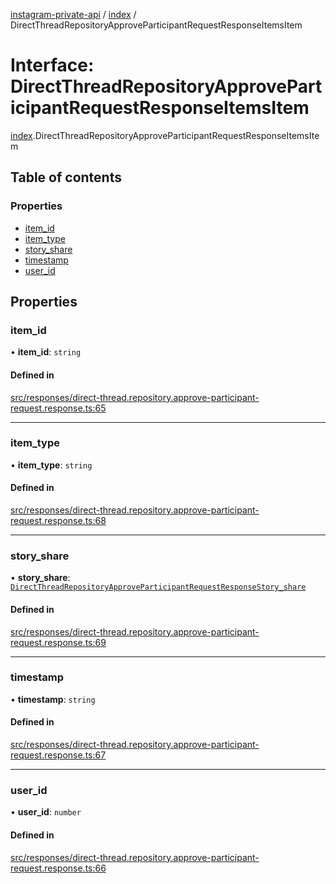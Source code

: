 [instagram-private-api](../../README.md) / [index](../../modules/index.md) / DirectThreadRepositoryApproveParticipantRequestResponseItemsItem

# Interface: DirectThreadRepositoryApproveParticipantRequestResponseItemsItem

[index](../../modules/index.md).DirectThreadRepositoryApproveParticipantRequestResponseItemsItem

## Table of contents

### Properties

- [item\_id](DirectThreadRepositoryApproveParticipantRequestResponseItemsItem.md#item_id)
- [item\_type](DirectThreadRepositoryApproveParticipantRequestResponseItemsItem.md#item_type)
- [story\_share](DirectThreadRepositoryApproveParticipantRequestResponseItemsItem.md#story_share)
- [timestamp](DirectThreadRepositoryApproveParticipantRequestResponseItemsItem.md#timestamp)
- [user\_id](DirectThreadRepositoryApproveParticipantRequestResponseItemsItem.md#user_id)

## Properties

### item\_id

• **item\_id**: `string`

#### Defined in

[src/responses/direct-thread.repository.approve-participant-request.response.ts:65](https://github.com/Nerixyz/instagram-private-api/blob/0e0721c/src/responses/direct-thread.repository.approve-participant-request.response.ts#L65)

___

### item\_type

• **item\_type**: `string`

#### Defined in

[src/responses/direct-thread.repository.approve-participant-request.response.ts:68](https://github.com/Nerixyz/instagram-private-api/blob/0e0721c/src/responses/direct-thread.repository.approve-participant-request.response.ts#L68)

___

### story\_share

• **story\_share**: [`DirectThreadRepositoryApproveParticipantRequestResponseStory_share`](DirectThreadRepositoryApproveParticipantRequestResponseStory_share.md)

#### Defined in

[src/responses/direct-thread.repository.approve-participant-request.response.ts:69](https://github.com/Nerixyz/instagram-private-api/blob/0e0721c/src/responses/direct-thread.repository.approve-participant-request.response.ts#L69)

___

### timestamp

• **timestamp**: `string`

#### Defined in

[src/responses/direct-thread.repository.approve-participant-request.response.ts:67](https://github.com/Nerixyz/instagram-private-api/blob/0e0721c/src/responses/direct-thread.repository.approve-participant-request.response.ts#L67)

___

### user\_id

• **user\_id**: `number`

#### Defined in

[src/responses/direct-thread.repository.approve-participant-request.response.ts:66](https://github.com/Nerixyz/instagram-private-api/blob/0e0721c/src/responses/direct-thread.repository.approve-participant-request.response.ts#L66)
